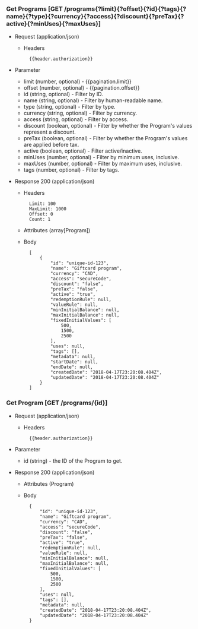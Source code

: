 ### Get Programs [GET /programs{?limit}{?offset}{?id}{?tags}{?name}{?type}{?currency}{?access}{?discount}{?preTax}{?active}{?minUses}{?maxUses}]

+ Request (application/json)
    + Headers
    
            {{header.authorization}}
        
+ Parameter
    + limit (number, optional) - {{pagination.limit}}
    + offset (number, optional) - {{pagination.offset}}
    + id (string, optional) - Filter by ID.
    + name (string, optional) - Filter by human-readable name.
    + type (string, optional) - Filter by type.
    + currency (string, optional) - Filter by currency.
    + access (string, optional) - Filter by access.
    + discount (boolean, optional) - Filter by whether the Program's values represent a discount.
    + preTax (boolean, optional) - Filter by whether the Program's values are applied before tax.
    + active (boolean, optional) - Filter active/inactive.
    + minUses (number, optional) - Filter by minimum uses, inclusive.
    + maxUses (number, optional) - Filter by maximum uses, inclusive.
    + tags (number, optional) - Filter by tags.
    
+ Response 200 (application/json)
    + Headers
        
            Limit: 100
            MaxLimit: 1000
            Offset: 0
            Count: 1
        
    + Attributes (array[Program])

    + Body

            [
                {
                    "id": "unique-id-123",
                    "name": "Giftcard program",
                    "currency": "CAD",
                    "access": "secureCode",
                    "discount": "false",
                    "preTax": "false",
                    "active": "true",
                    "redemptionRule": null,
                    "valueRule": null,
                    "minInitialBalance": null,
                    "maxInitialBalance": null,
                    "fixedInitialValues": [
                        500,
                        1500,
                        2500
                    ],
                    "uses": null,
                    "tags": [],
                    "metadata": null,
                    "startDate": null,
                    "endDate": null,
                    "createdDate": "2018-04-17T23:20:08.404Z",
                    "updatedDate": "2018-04-17T23:20:08.404Z"
                }
            ]

### Get Program [GET /programs/{id}]

+ Request (application/json)
    + Headers
    
            {{header.authorization}}

+ Parameter
    + id (string) - the ID of the Program to get.

+ Response 200 (application/json)
    + Attributes (Program)

    + Body

            {
                "id": "unique-id-123",
                "name": "Giftcard program",
                "currency": "CAD",
                "access": "secureCode",
                "discount": "false",
                "preTax": "false",
                "active": "true",
                "redemptionRule": null,
                "valueRule": null,
                "minInitialBalance": null,
                "maxInitialBalance": null,
                "fixedInitialValues": [
                    500,
                    1500,
                    2500
                ],
                "uses": null,
                "tags": [],
                "metadata": null,
                "createdDate": "2018-04-17T23:20:08.404Z",
                "updatedDate": "2018-04-17T23:20:08.404Z"
            }
